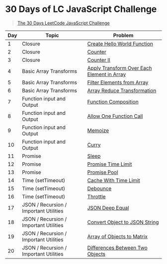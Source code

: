 # 30 Days of LC JavaScript Challenge

> [The 30 Days LeetCode JavaScript Challenge](https://leetcode.com/discuss/study-guide/3458761/)

| Day | Topic                                  | Problem                                                       |
| --- | -------------------------------------- | ------------------------------------------------------------- |
| 1   | Closure                                | [Create Hello World Function](./problems/Day1)                |
| 2   | Closure                                | [Counter](./problems/Day2)                                    |
| 3   | Closure                                | [Counter II](./problems/Day3)                                 |
| 4   | Basic Array Transforms                 | [Apply Transform Over Each Element in Array](./problems/Day4) |
| 5   | Basic Array Transforms                 | [Filter Elements from Array](./problems/Day5)                 |
| 6   | Basic Array Transforms                 | [Array Reduce Transformation](./problems/Day6)                |
| 7   | Function input and Output              | [Function Composition](./problems/Day7)                       |
| 8   | Function input and Output              | [Allow One Function Call](./problems/Day8)                    |
| 9   | Function input and Output              | [Memoize](./problems/Day9)                                    |
| 10  | Function input and Output              | [Curry](./problems/Day10)                                     |
| 11  | Promise                                | [Sleep](./problems/Day11)                                     |
| 12  | Promise                                | [Promise Time Limit](./problems/Day12)                        |
| 13  | Promise                                | [Promise Pool](./problems/Day13)                              |
| 14  | Time (setTimeout)                      | [Cache With Time Limit](./problems/Day14)                     |
| 15  | Time (setTimeout)                      | [Debounce](./problems/Day15)                                  |
| 16  | Time (setTimeout)                      | [Throttle](./problems/Day16)                                  |
| 17  | JSON / Recursion / Important Utilities | [JSON Deep Equal](./problems/Day17)                           |
| 18  | JSON / Recursion / Important Utilities | [Convert Object to JSON String](./problems/Day18)             |
| 19  | JSON / Recursion / Important Utilities | [Array of Objects to Matrix](./problems/Day19)                |
| 20  | JSON / Recursion / Important Utilities | [Differences Between Two Objects](./problems/Day20)           |
